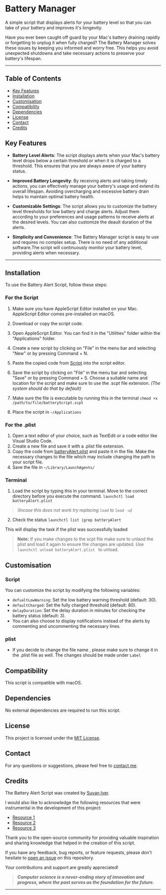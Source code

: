 # Battery Manager

A simple script that displays alerts for your battery level so that you can take of your battery and improves it's longevity.

Have you ever been caught off guard by your Mac's battery draining rapidly or forgetting to unplug it when fully charged? The Battery Manager solves these issues by keeping you informed and worry free. This helps you avoid unexpected shutdowns and take necessary actions to preserve your battery's lifespan.

---
## Table of Contents
- [Key Features](#key-features)
- [Installation](#installation)
- [Customisation](#customisation)
- [Compatibility](#compatibility)
- [Dependencies](#dependencies)
- [License](#license)
- [Contact](#contact)
- [Credits](#credits)


## Key Features

- **Battery Level Alerts**: The script displays alerts when your Mac's battery level drops below a certain threshold or when it is charged to a threshold. This ensures that you are always aware of your battery status.

- **Improved Battery Longevity**: By receiving alerts and taking timely actions, you can effectively manage your battery's usage and extend its overall lifespan. Avoiding overcharging and excessive battery drain helps to maintain optimal battery health.

- **Customizable Settings**: The script allows you to customize the battery level thresholds for low battery and charge alerts. Adjust them according to your preferences and usage patterns to receive alerts at the desired levels. You can also customize the deault duration of the alerts.

- **Simplicity and Convenience**: The Battery Manager script is easy to use and requires no complex setup. There is no need of any additional software.The script will continuously monitor your battery level, providing alerts when necessary.
---
## Installation
To use the Battery Alert Script, follow these steps:

  ### For the Script
1. Make sure you have AppleScript Editor installed on your Mac. AppleScript Editor comes pre-installed on macOS.
2. Download or copy the script code.
3. Open AppleScript Editor. You can find it in the "Utilities" folder within the "Applications" folder.
4. Create a new script by clicking on "File" in the menu bar and selecting "New" or by pressing Command + N.
5. Paste the copied code from [Script](https://github.com/SuvanIyer/Battery-Manager/blob/main/BatteryNotification.scpt) into the script editor.
6. Save the script by clicking on "File" in the menu bar and selecting "Save" or by pressing Command + S. Choose a suitable name and location for the script and make sure to use the .scpt file extension. *(The system should do that by default)*
7. Make sure the file is executable by running this in the terminal 
``` chmod +x /path/to/file/batteryScript.scpt ```

8. Place the script in ```~/Applications``` 

  ### For the .plist 
1. Open a text editor of your choice, such as TextEdit or a code editor like Visual Studio Code.
2. Create a new file and save it with a .plist file extension. 
3. Copy the code from [batteryAlert.plist](https://github.com/SuvanIyer/Battery-Manager/blob/main/batteryAlert.plist) and paste it in the file. Make the necessary changes to the file which may include changing the path to your script file.
4. Save the file in ```~/Library/LaunchAgents/```

### Terminal
1. Load the script by typing this in your terminal. Move to the correct directory before you execute the command.
```launchctl load batteryAlert.plist ```

> *(Incase this does not work try replacing `load` to `load -w`)*

2. Check the status 
``` launchctl list |grep batteryAlert ```

This will display the task if the plist was successfully loaded

> **Note:** If you make changes to the scpt file make sure to unlaod the plist and load it again to ensure the changes are updated. Use `launchctl unload batteryAlert.plist ` to unload. 



## Customisation 

### Script

You can customize the script by modifying the following variables:

- `defualtLowWarning`: Set the low battery warning threshold (default: 30).
- `defaultCharged`: Set the fully charged threshold (default: 80).
- `delayDuration`: Set the delay duration in minutes for checking the battery status (default: 3).
- You can also choose to display notifications instead of the alerts by commenting and uncommenting the necessary lines.

### plist
- If you decide to change the file name , please make sure to change it in the .plist file as well.  The changes should be made under `Label`

## Compatibility 

This script is compatible with macOS.

## Dependencies 

No external dependencies are required to run this script.

## License 

This project is licensed under the [MIT License](LICENSE).

## Contact

For any questions or suggestions, please feel free to [contact me](mailto:suvanjr1@gmail.com).

## Credits

The Battery Alert Script was created by [Suvan Iyer](https://github.com/SuvanIyer).


I would also like to acknowledge the following resources that were instrumental in the development of this project:

- [Resource 1](https://gist.github.com/brandon1024/74b81564aa0b91aa8287faaa175593e6)
- [Resource 2](https://jmmoloney.com/blog/2019/02/06/batteryscript)
- [Resource 3](https://stackoverflow.com/questions/53997451/script-to-play-a-warning-when-battery-level-is-under-a-threshold-in-macos)

Thank you to the open-source community for providing valuable inspiration and sharing knowledge that helped in the creation of this script.

If you have any feedback, bug reports, or feature requests, please don't hesitate to [open an issue](https://github.com/SuvanIyer/Battery-Manager/issues) on this repository.

Your contributions and support are greatly appreciated!

> ***Computer science is a never-ending story of innovation and progress, where the past serves as the foundation for the future.***


---
